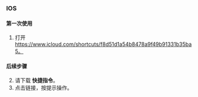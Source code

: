 ### IOS
#### 第一次使用
1. 打开 https://www.icloud.com/shortcuts/f8d51d1a54b8478a9f49b91331b35ba5。

#### 后续步骤
2. 请下载 **快捷指令**。
3. 点击链接，按提示操作。